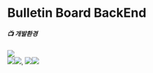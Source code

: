# Bulletin Board BackEnd 
##### 📺 개발환경
<img src="https://img.shields.io/badge/Framework-%23121011?style=plastic">
<div>
  <img src="https://img.shields.io/badge/springboot-6DB33F?style=float-square&logo=springboot&logoColor=white"><img src="https://img.shields.io/badge/3.2.5-515151?style=float-square">, 
  <img/ src="https://img.shields.io/badge/Spring Security-6DB33F?style=for-the-badge&logo=springsecurity&logoColor=white"><img src="https://img.shields.io/badge/3.2.5-515151?style=float-square">
</div>
